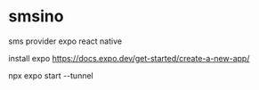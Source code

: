# smsino
sms provider expo react native

install expo 
https://docs.expo.dev/get-started/create-a-new-app/


 npx expo start --tunnel
